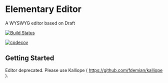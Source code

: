# Elementary Editor

A WYSWYG editor based on Draft

[![Build Status](https://travis-ci.org/fdemian/elementary-editor.svg?branch=master)](https://travis-ci.org/fdemian/elementary-editor)

[![codecov](https://codecov.io/gh/fdemian/elementary-editor/branch/master/graph/badge.svg)](https://codecov.io/gh/fdemian/elementary-editor)


## Getting Started

Editor deprecated. Please use Kalliope ( https://github.com/fdemian/kalliope ).
